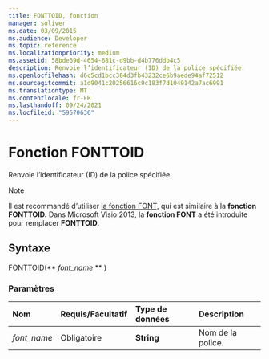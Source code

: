 ```yaml
---
title: FONTTOID, fonction
manager: soliver
ms.date: 03/09/2015
ms.audience: Developer
ms.topic: reference
ms.localizationpriority: medium
ms.assetid: 58bde69d-4654-681c-d9bb-d4b776ddb4c5
description: Renvoie l’identificateur (ID) de la police spécifiée.
ms.openlocfilehash: d6c5cd1bcc384d3fb43232ce6b9aede94af72512
ms.sourcegitcommit: a1d9041c20256616c9c183f7d1049142a7ac6991
ms.translationtype: MT
ms.contentlocale: fr-FR
ms.lasthandoff: 09/24/2021
ms.locfileid: "59570636"
---
```

# <a name="fonttoid-function"></a>Fonction FONTTOID

Renvoie l’identificateur (ID) de la police spécifiée.
  
> [!NOTE]
> Il est recommandé d’utiliser [la fonction FONT,](font-function.md) qui est similaire à la **fonction FONTTOID.** Dans Microsoft Visio 2013, la **fonction FONT** a été introduite pour remplacer **FONTTOID**. 
  
## <a name="syntax"></a>Syntaxe

FONTTOID(** *font_name* ** ) 
  
### <a name="parameters"></a>Paramètres

|**Nom**|**Requis/Facultatif**|**Type de données**|**Description**|
|:-----|:-----|:-----|:-----|
| _font_name_ <br/> |Obligatoire  <br/> |**String** <br/> |Nom de la police.  <br/> |
   

